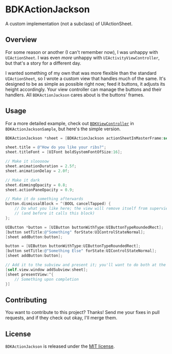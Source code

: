# BDKActionJackson

A custom implementation (not a subclass) of UIActionSheet.

## Overview

For some reason or another (I can't remember now), I was unhappy with `UIActionSheet`. I was even *more* unhappy with `UIActivityViewController`, but that's a story for a different day.

I wanted something of my own that was more flexible than the standard `UIActionSheet`, so I wrote a custom view that handles much of the same. It's designed to be as simple as possible right now; feed it buttons, it adjusts its height accordingly. Your view controller can manage the buttons and their handlers. All `BDKActionJackson` cares about is the buttons' frames.

## Usage

For a more detailed example, check out [`BDKViewController`](https://github.com/kreeger/BDKActionJackson/blob/master/BDKActionJacksonSample/BDKViewController.m) in `BDKActionJacksonSample`, but here's the simple version.

``` objective-c
BDKActionJackson *sheet = [BDKActionJackson actionSheetInMasterFrame:self.view.window.frame];

sheet.title = @"How do you like your ribs?";
sheet.titleFont = [UIFont boldSystemFontOfSize:16];

// Make it slooooow
sheet.animationDuration = 2.5f;
sheet.animationDelay = 2.0f;

// Make it dark
sheet.dimmingOpacity = 0.8;
sheet.actionPaneOpacity = 0.9;

// Make it do something afterwards
button.dismissalBlock = ^(BOOL cancelTapped) {
    // Do what you like here; the view will remove itself from superview when it's done
    // (and before it calls this block)  
};

UIButton *button = [UIButton buttonWithType:UIButtonTypeRoundedRect];
[button setTitle:@"Something" forState:UIControlStateNormal];
[sheet addButton:button];

button = [UIButton buttonWithType:UIButtonTypeRoundedRect];
[button setTitle:@"Something Else" forState:UIControlStateNormal];
[sheet addButton:button];

// Add it to the subview and present it; you'll want to do both at the same time
[self.view.window addSubview:sheet];
[sheet presentView:^{
    // Something upon completion
}]
```

## Contributing

You want to contribute to this project? Thanks! Send me your fixes in pull requests, and if they check out okay, I'll merge them.

## License

`BDKActionJackson` is released under the [MIT license](https://github.com/kreeger/BDKActionJackson/blob/master/license.markdown).
